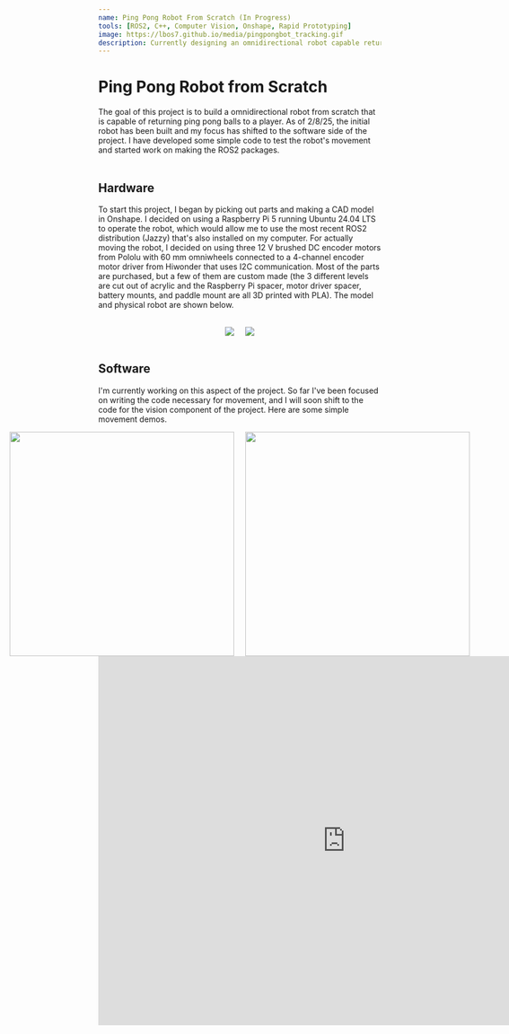 ```yaml
---
name: Ping Pong Robot From Scratch (In Progress)
tools: [ROS2, C++, Computer Vision, Onshape, Rapid Prototyping]
image: https://lbos7.github.io/media/pingpongbot_tracking.gif
description: Currently designing an omnidirectional robot capable returning ping pong balls to a player
---
```


# Ping Pong Robot from Scratch
The goal of this project is to build a omnidirectional robot from scratch that is capable of returning ping pong balls to a player. As of 2/8/25, the initial robot has been built and my focus has shifted to the software side of the project. I have developed some simple code to test the robot's movement and started work on making the ROS2 packages.
<br>
<br>

## Hardware
To start this project, I began by picking out parts and making a CAD model in Onshape. I decided on using a Raspberry Pi 5 running Ubuntu 24.04 LTS to operate the robot, which would allow me to use the most recent ROS2 distribution (Jazzy) that's also installed on my computer. For actually moving the robot, I decided on using three 12 V brushed DC encoder motors from Pololu with 60 mm omniwheels connected to a 4-channel encoder motor driver from Hiwonder that uses I2C communication. Most of the parts are purchased, but a few of them are custom made (the 3 different levels are cut out of acrylic and the Raspberry Pi spacer, motor driver spacer, battery mounts, and paddle mount are all 3D printed with PLA). The model and physical robot are shown below.
<!-- <br>
<center><img src="{{ site.url }}{{ site.baseurl }}/media/pingpongbot_cad.png"/></center>
<br>
<center><img src="{{ site.url }}{{ site.baseurl }}/media/pingpongbot_assembled.jpg" width=600/></center> -->
<br>
<div style="display: flex; justify-content: center; gap: 20px;">
  <img src="{{ site.url }}{{ site.baseurl }}/media/pingpongbot_cad.png"/>
  <img src="{{ site.url }}{{ site.baseurl }}/media/pingpongbot_assembled.jpg"/>
</div>
<br>

## Software
I'm currently working on this aspect of the project. So far I've been focused on writing the code necessary for movement, and I will soon shift to the code for the vision component of the project. Here are some simple movement demos.


<div style="display: flex; justify-content: center; gap: 20px;">
  <img src="{{ site.url }}{{ site.baseurl }}/media/straight_line.gif" width="400"/>
  <img src="{{ site.url }}{{ site.baseurl }}/media/spin.gif" width="400"/>
</div>


<center><iframe width="880" height="658" src="https://www.youtube.com/embed/xniCxi777LI" title="PingPongBot Tracking Demo" frameborder="0" allow="accelerometer; autoplay; clipboard-write; encrypted-media; gyroscope; picture-in-picture; web-share" referrerpolicy="strict-origin-when-cross-origin" allowfullscreen></iframe></center>